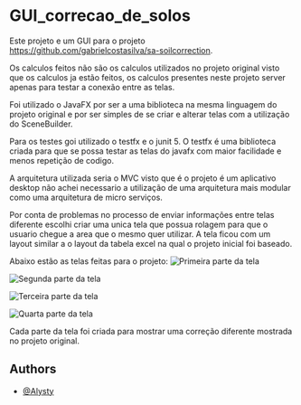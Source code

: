
# GUI_correcao_de_solos

Este projeto e um GUI para o projeto https://github.com/gabrielcostasilva/sa-soilcorrection.

Os calculos feitos não são os calculos utilizados no projeto original visto que os calculos ja estão feitos, os calculos presentes neste projeto server apenas para testar a conexão entre as telas.

Foi utilizado o JavaFX por ser a uma biblioteca na mesma linguagem do projeto original e por ser simples de se criar e alterar telas com a utilização do SceneBuilder.

Para os testes goi utilizado o testfx e o junit 5. O testfx é uma biblioteca criada para que se possa testar as telas do javafx com maior facilidade e menos repetição de codigo.

A arquitetura utilizada seria o MVC visto que é o projeto é um aplicativo desktop não achei necessario a utilização de uma arquitetura mais modular como uma arquitetura de micro serviços.

Por conta de problemas no processo de enviar informações entre telas diferente escolhi criar uma unica tela que possua rolagem para que o usuario chegue a area que o mesmo quer utilizar. A tela ficou com um layout similar a o layout da tabela excel na qual o projeto inicial foi baseado.

Abaixo estão as telas feitas para o projeto:
![Primeira parte da tela](https://i.imgur.com/YVRuoD6.png)


![Segunda parte da  tela](https://i.imgur.com/ES3AJ9X.png)


![Terceira parte da  tela](https://i.imgur.com/Jp7XFRm.png)


![Quarta parte da  tela](https://i.imgur.com/kQU3To3.png)

Cada parte da tela foi criada para mostrar uma correção diferente mostrada no projeto original.
## Authors

- [@Alysty](https://github.com/Alysty)

